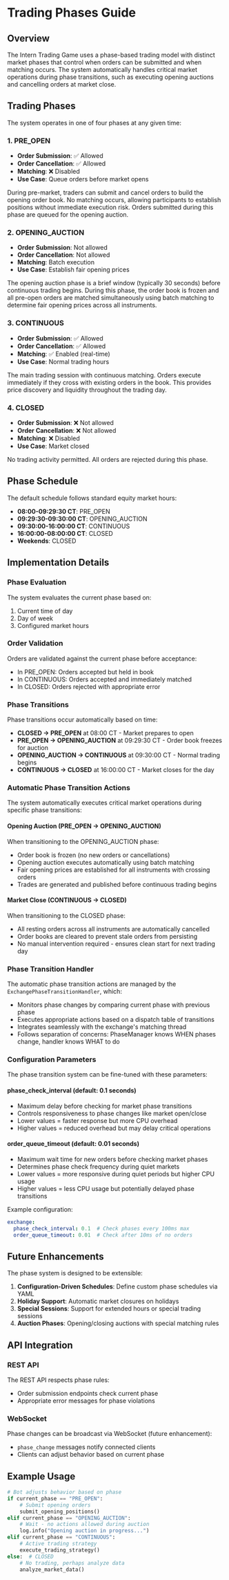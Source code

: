 # Trading Phases Guide

## Overview

The Intern Trading Game uses a phase-based trading model with distinct market phases that control when orders can be submitted and when matching occurs. The system automatically handles critical market operations during phase transitions, such as executing opening auctions and cancelling orders at market close.

## Trading Phases

The system operates in one of four phases at any given time:

### 1. PRE_OPEN

- **Order Submission**: ✅ Allowed
- **Order Cancellation**: ✅ Allowed
- **Matching**: ❌ Disabled
- **Use Case**: Queue orders before market opens

During pre-market, traders can submit and cancel orders to build the opening order book. No matching occurs, allowing participants to establish positions without immediate execution risk. Orders submitted during this phase are queued for the opening auction.

### 2. OPENING_AUCTION

- **Order Submission**: Not allowed
- **Order Cancellation**: Not allowed
- **Matching**: Batch execution
- **Use Case**: Establish fair opening prices

The opening auction phase is a brief window (typically 30 seconds) before continuous trading begins. During this phase, the order book is frozen and all pre-open orders are matched simultaneously using batch matching to determine fair opening prices across all instruments.

### 3. CONTINUOUS

- **Order Submission**: ✅ Allowed
- **Order Cancellation**: ✅ Allowed
- **Matching**: ✅ Enabled (real-time)
- **Use Case**: Normal trading hours

The main trading session with continuous matching. Orders execute immediately if they cross with existing orders in the book. This provides price discovery and liquidity throughout the trading day.

### 4. CLOSED

- **Order Submission**: ❌ Not allowed
- **Order Cancellation**: ❌ Not allowed
- **Matching**: ❌ Disabled
- **Use Case**: Market closed

No trading activity permitted. All orders are rejected during this phase.

## Phase Schedule

The default schedule follows standard equity market hours:

- **08:00-09:29:30 CT**: PRE_OPEN
- **09:29:30-09:30:00 CT**: OPENING_AUCTION
- **09:30:00-16:00:00 CT**: CONTINUOUS
- **16:00:00-08:00:00 CT**: CLOSED
- **Weekends**: CLOSED

## Implementation Details

### Phase Evaluation

The system evaluates the current phase based on:

1. Current time of day
2. Day of week
3. Configured market hours

### Order Validation

Orders are validated against the current phase before acceptance:

- In PRE_OPEN: Orders accepted but held in book
- In CONTINUOUS: Orders accepted and immediately matched
- In CLOSED: Orders rejected with appropriate error

### Phase Transitions

Phase transitions occur automatically based on time:

- **CLOSED -> PRE_OPEN** at 08:00 CT - Market prepares to open
- **PRE_OPEN -> OPENING_AUCTION** at 09:29:30 CT - Order book freezes for auction
- **OPENING_AUCTION -> CONTINUOUS** at 09:30:00 CT - Normal trading begins
- **CONTINUOUS -> CLOSED** at 16:00:00 CT - Market closes for the day

### Automatic Phase Transition Actions

The system automatically executes critical market operations during specific phase transitions:

#### Opening Auction (PRE_OPEN -> OPENING_AUCTION)

When transitioning to the OPENING_AUCTION phase:

- Order book is frozen (no new orders or cancellations)
- Opening auction executes automatically using batch matching
- Fair opening prices are established for all instruments with crossing orders
- Trades are generated and published before continuous trading begins

#### Market Close (CONTINUOUS -> CLOSED)

When transitioning to the CLOSED phase:

- All resting orders across all instruments are automatically cancelled
- Order books are cleared to prevent stale orders from persisting
- No manual intervention required - ensures clean start for next trading day

### Phase Transition Handler

The automatic phase transition actions are managed by the `ExchangePhaseTransitionHandler`, which:

- Monitors phase changes by comparing current phase with previous phase
- Executes appropriate actions based on a dispatch table of transitions
- Integrates seamlessly with the exchange's matching thread
- Follows separation of concerns: PhaseManager knows WHEN phases change, handler knows WHAT to do

### Configuration Parameters

The phase transition system can be fine-tuned with these parameters:

#### phase_check_interval (default: 0.1 seconds)

- Maximum delay before checking for market phase transitions
- Controls responsiveness to phase changes like market open/close
- Lower values = faster response but more CPU overhead
- Higher values = reduced overhead but may delay critical operations

#### order_queue_timeout (default: 0.01 seconds)

- Maximum wait time for new orders before checking market phases
- Determines phase check frequency during quiet markets
- Lower values = more responsive during quiet periods but higher CPU usage
- Higher values = less CPU usage but potentially delayed phase transitions

Example configuration:
```yaml
exchange:
  phase_check_interval: 0.1  # Check phases every 100ms max
  order_queue_timeout: 0.01  # Check after 10ms of no orders
```

## Future Enhancements

The phase system is designed to be extensible:

1. **Configuration-Driven Schedules**: Define custom phase schedules via YAML
2. **Holiday Support**: Automatic market closures on holidays
3. **Special Sessions**: Support for extended hours or special trading sessions
4. **Auction Phases**: Opening/closing auctions with special matching rules

## API Integration

### REST API

The REST API respects phase rules:

- Order submission endpoints check current phase
- Appropriate error messages for phase violations

### WebSocket

Phase changes can be broadcast via WebSocket (future enhancement):

- `phase_change` messages notify connected clients
- Clients can adjust behavior based on current phase

## Example Usage

```python
# Bot adjusts behavior based on phase
if current_phase == "PRE_OPEN":
    # Submit opening orders
    submit_opening_positions()
elif current_phase == "OPENING_AUCTION":
    # Wait - no actions allowed during auction
    log.info("Opening auction in progress...")
elif current_phase == "CONTINUOUS":
    # Active trading strategy
    execute_trading_strategy()
else:  # CLOSED
    # No trading, perhaps analyze data
    analyze_market_data()
```
